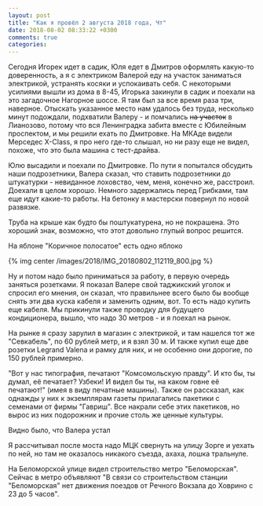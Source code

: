 ```yaml
---
layout: post
title: "Как я провёл 2 августа 2018 года, Чт"
date: 2018-08-02 08:33:22 +0300
comments: true
categories: 
---
```

Сегодня Игорек идет в садик, Юля едет в Дмитров оформлять какую-то доверенность, а я с электриком Валерой еду на участок заниматься электрикой, устранять косяки и успокаивать себя. С некоторыми усилиями вышли из дома в 8-45, Игорька закинули в садик и поехали на это загадочное Нагорное шоссе. Я там был за все время раза три, наверное. Отыскать указанное место нам удалось без труда, несколько минут подождали, подхватили Валеру - и помчались ~~на участок~~ в Лианозово, потому что вся Ленинградка забита вместе с Юбилейным проспектом, и мы решили ехать по Дмитровке. На МКАде видели Мерседес X-Class, я про него где-то слышал, но ни разу еще не видел, похоже, что это была машина с тест-драйва.

Юлю высадили и поехали по Дмитровке. По пути я попытался обсудить наши подрозетники, Валера сказал, что ставить подрозетники до штукатурки - невиданное лоховство, чем, меня, конечно же, расстроил. Доехали в целом хорошо. Немного задержались перед Грибками, там еще идут какие-то работы. На бетонку я мастерски повернул по новой развязке.


Труба на крыше как будто бы поштукатурена, но не покрашена. Это хороший знак, возможно, что этот довольно глупый вопрос решится.

На яблоне "Коричное полосатое" есть одно яблоко

{% img center /images/2018/IMG_20180802_112119_800.jpg %}


Ну и потом надо было приниматься за работу, в первую очередь заняться розетками. Я показал Валере свой таджикский уголок и спросил его мнения, он сказал, что правильнее всего было бы вообще снять эти два куска кабеля и заменить одним, вот. То есть надо купить еще кабеля. Мы прикинули также проводку для будущего кондиционера, вышло, что надо 30 метров - и я поехал на рынок.

На рынке я сразу зарулил в магазин с электрикой, и там нашелся тот же "Севкабель", по 60 рублей метр, и я взял 30 м. И также купил еще две розетки Legrand Valena и рамку для них, и не особенно они дорогие, по 150 рублей примерно.


"Вот у нас типография, печатают "Комсомольскую правду". И кто бы, ты думал, её печатает? Узбеки! И видел бы ты, на каком говне её печатают!" (имея в виду печатные машины). Также он рассказал, как однажды у них к экземплярам газеты прилагались пакетики с семенами от фирмы "Гавриш". Все накрали себе этих пакетиков, но вырос из них подорожник и прочие столь же ценные культуры.


Видно было, что Валера устал


Я рассчитывал после моста надо МЦК свернуть на улицу Зорге и уехать по ней, но там не оказалось никакого съезда, ахаха, лошка тральнуле.


На Беломорской улице видел строительство метро "Беломорская". Сейчас в метро объявляют "В связи со строительством станции "Беломорская" нет движения поездов от Речного Вокзала до Ховрино с 23 до 5 часов".